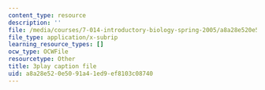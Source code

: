 ```yaml
---
content_type: resource
description: ''
file: /media/courses/7-014-introductory-biology-spring-2005/a8a28e520e5091a41ed9ef8103c08740_Uf7qNWklQkE.srt
file_type: application/x-subrip
learning_resource_types: []
ocw_type: OCWFile
resourcetype: Other
title: 3play caption file
uid: a8a28e52-0e50-91a4-1ed9-ef8103c08740
---
```

